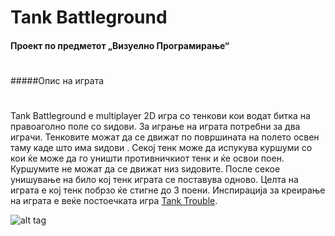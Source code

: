 # **Tank Battleground**

#### **Проект по предметот „Визуелно Програмирање“**

# 
# 
# 
#####Опис на играта
# 
Tank Battleground е  multiplayer 2D игра со тенкови кои водат битка на правоаголно поле со ѕидови. За играње на играта потребни за два играчи. Тенковите можат да се движат по површината на полето освен таму каде што има ѕидови . Секој тенк може да испукува куршуми со кои ќе може да го уништи противничкиот тенк и ќе освои поен. Куршумите не можат да се движат низ ѕидовите. После секое унишување на било кој тенк играта се поставува одново. Целта на играта е кој тенк побрзо ќе стигне до 3 поени. Инспирација за креирање на играта е веќе постоечката игра [Tank Trouble](http://www.tanktrouble.com/).

![alt tag](http://s23.postimg.org/up2s1osp7/menu.png)

